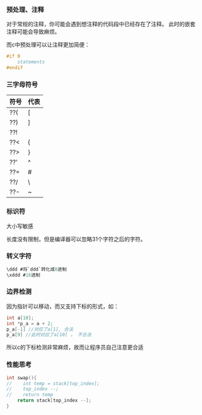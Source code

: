 

### 预处理、注释

对于常规的注释，你可能会遇到想注释的代码段中已经存在了注释。  此时的嵌套注释可能会导致麻烦。

而c中预处理可以让注释更加简便：

```c
#if 0
    statements 
#endif 
```

### 三字母符号

| 符号   | 代表 |
| :----- | :--- |
| ??(   | [   |
| ??)   | ]   |
| ??!    | |   |
| ??&lt; | {    |
| ??&gt; | }    |
| ??'    | ^    |
| ??=    | #   |
| ??/    | \    |
| ??-    | ~    |

### 标识符

大小写敏感

长度没有限制，但是编译器可以忽略31个字符之后的字符。

### 转义字符

```c
\ddd #将`ddd`转化成8进制
\xddd #16进制
```

### 边界检测

因为指针可以移动，而又支持下标的形式，如：

```c
int a[10];
int *p_a = a + 2;
p_a[-1] //对应了a[1], 合法
p_a[9] //此时对应了a[10] ， 不合法
```

所以c的下标检测非常麻烦，故而让程序员自己注意更合适

### 性能思考

```c
int swap(){
//    int temp = stack[top_index];
//    top_index --;
//    return temp
    return stack[top_index --];
}
```

